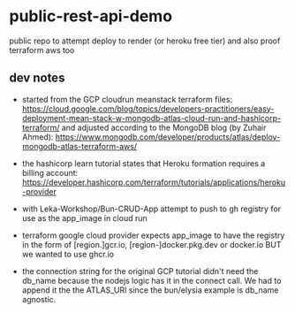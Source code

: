 # public-rest-api-demo
public repo to attempt deploy to render (or heroku free tier) and also proof terraform aws too


## dev notes

- started from the GCP cloudrun meanstack terraform files: https://cloud.google.com/blog/topics/developers-practitioners/easy-deployment-mean-stack-w-mongodb-atlas-cloud-run-and-hashicorp-terraform/
and adjusted according to the MongoDB blog (by Zuhair Ahmed): https://www.mongodb.com/developer/products/atlas/deploy-mongodb-atlas-terraform-aws/

- the hashicorp learn tutorial states that Heroku formation requires a billing account: https://developer.hashicorp.com/terraform/tutorials/applications/heroku-provider

- with Leka-Workshop/Bun-CRUD-App attempt to push to gh registry for use as the app_image in cloud run

- terraform google cloud provider expects app_image to have the registry in the form of [region.]gcr.io, [region-]docker.pkg.dev or docker.io BUT we wanted to use ghcr.io

- the connection string for the original GCP tutorial didn't need the db_name because the nodejs logic has it in the connect call. We had to append it the the ATLAS_URI since the bun/elysia example is db_name agnostic.

